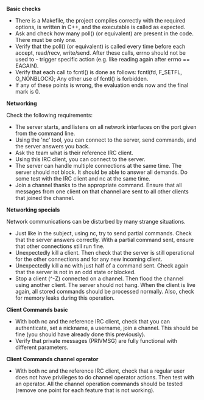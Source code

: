 **Basic checks**

- There is a Makefile, the project compiles correctly with the required options, is written in C++, and the executable is called as expected.
- Ask and check how many poll() (or equivalent) are present in the code. There must be only one.
- Verify that the poll() (or equivalent) is called every time before each accept, read/recv, write/send. After these calls, errno should not be used to -    trigger specific action (e.g. like reading again after errno == EAGAIN).
- Verify that each call to fcntl() is done as follows: fcntl(fd, F_SETFL, O_NONBLOCK); Any other use of fcntl() is forbidden.
- If any of these points is wrong, the evaluation ends now and the final mark is 0.


**Networking**

Check the following requirements:

- The server starts, and listens on all network interfaces on the port given from the command line.
- Using the 'nc' tool, you can connect to the server, send commands, and the server answers you back.
- Ask the team what is their reference IRC client.
- Using this IRC client, you can connect to the server.
- The server can handle multiple connections at the same time. The server should not block. It should be able to answer all demands. Do some test with the IRC client and nc at the same time.
- Join a channel thanks to the appropriate command. Ensure that all messages from one client on that channel are sent to all other clients that joined the channel.


**Networking specials**

Network communications can be disturbed by many strange situations.

- Just like in the subject, using nc, try to send partial commands. Check that the server answers correctly. With a partial command sent, ensure that other connections still run fine.
- Unexpectedly kill a client. Then check that the server is still operational for the other connections and for any new incoming client.
- Unexpectedly kill a nc with just half of a command sent. Check again that the server is not in an odd state or blocked.
- Stop a client (^-Z) connected on a channel. Then flood the channel using another client. The server should not hang. When the client is live again, all stored commands should be processed normally. Also, check for memory leaks during this operation.


**Client Commands basic**

- With both nc and the reference IRC client, check that you can authenticate, set a nickname, a username, join a channel. This should be fine (you should have already done this previously).
- Verify that private messages (PRIVMSG) are fully functional with different parameters.


**Client Commands channel operator**

- With both nc and the reference IRC client, check that a regular user does not have privileges to do channel operator actions. Then test with an operator. All the channel operation commands should be tested (remove one point for each feature that is not working).